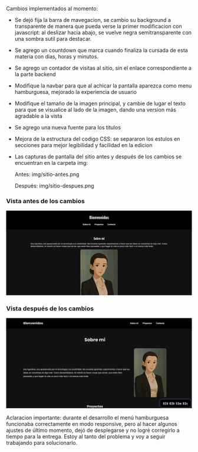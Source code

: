 Cambios implementados al momento: 

- Se dejó fija la barra de mavegacion, se cambio su background a transparente de manera que pueda verse la primer modificacion con javascript: al deslizar hacia abajo, se vuelve negra semitransparente con una sombra sutil para destacar.

- Se agrego un countdown que marca cuando finaliza la cursada de esta materia con dias, horas y minutos. 

- Se agrego un contador de visitas al sitio, sin el enlace correspondiente a la parte backend  

- Modifique la navbar para que al achicar la pantalla aparezca como menu hamburguesa, mejorado la experiencia de usuario 

- Modifique el tamaño de la imagen principal, y cambie de lugar el texto para que se visualice al lado de la imagen, dando una version más agradable a la vista 

- Se agrego una nueva fuente para los titulos 

- Mejora de la estructura del codigo CSS: se separaron los estulos en secciones para mejor legibilidad y facilidad en la edicion

- Las capturas de pantalla del sitio antes y después de los cambios se encuentran en la carpeta img:

    Antes: img/sitio-antes.png

    Después: img/sitio-despues.png


### Vista antes de los cambios
![Sitio antes](img/sitio-antes.png)

### Vista después de los cambios
![Sitio después](img/sitio-despues.png)


Aclaracion importante: durante el desarrollo el menú hamburguesa funcionaba correctamente en modo responsive, pero al hacer algunos ajustes de último momento, dejó de desplegarse y no logré corregirlo a tiempo para la entrega. Estoy al tanto del problema y voy a seguir trabajando para solucionarlo.